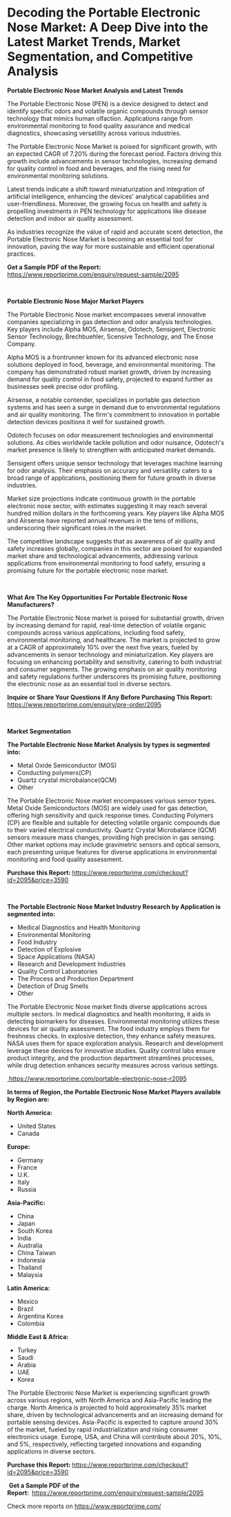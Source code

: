 <p><h1>Decoding the Portable Electronic Nose Market: A Deep Dive into the Latest Market Trends, Market Segmentation, and Competitive Analysis</h1></p><p><strong>Portable Electronic Nose Market Analysis and Latest Trends</strong></p>
<p><p>The Portable Electronic Nose (PEN) is a device designed to detect and identify specific odors and volatile organic compounds through sensor technology that mimics human olfaction. Applications range from environmental monitoring to food quality assurance and medical diagnostics, showcasing versatility across various industries. </p><p>The Portable Electronic Nose Market is poised for significant growth, with an expected CAGR of 7.20% during the forecast period. Factors driving this growth include advancements in sensor technologies, increasing demand for quality control in food and beverages, and the rising need for environmental monitoring solutions. </p><p>Latest trends indicate a shift toward miniaturization and integration of artificial intelligence, enhancing the devices' analytical capabilities and user-friendliness. Moreover, the growing focus on health and safety is propelling investments in PEN technology for applications like disease detection and indoor air quality assessment. </p><p>As industries recognize the value of rapid and accurate scent detection, the Portable Electronic Nose Market is becoming an essential tool for innovation, paving the way for more sustainable and efficient operational practices.</p></p>
<p><strong>Get a Sample PDF of the Report:&nbsp;</strong> <a href="https://www.reportprime.com/enquiry/request-sample/2095?utm_campaign=3501&utm_medium=2&utm_source=Github&utm_content=ia&utm_term=18032025&utm_id=portable-electronic-nose">https://www.reportprime.com/enquiry/request-sample/2095</a></p>
<p>&nbsp;</p>
<p><strong>Portable Electronic Nose Major Market Players</strong></p>
<p><p>The Portable Electronic Nose market encompasses several innovative companies specializing in gas detection and odor analysis technologies. Key players include Alpha MOS, Airsense, Odotech, Sensigent, Electronic Sensor Technology, Brechbuehler, Scensive Technology, and The Enose Company. </p><p>Alpha MOS is a frontrunner known for its advanced electronic nose solutions deployed in food, beverage, and environmental monitoring. The company has demonstrated robust market growth, driven by increasing demand for quality control in food safety, projected to expand further as businesses seek precise odor profiling.</p><p>Airsense, a notable contender, specializes in portable gas detection systems and has seen a surge in demand due to environmental regulations and air quality monitoring. The firm's commitment to innovation in portable detection devices positions it well for sustained growth.</p><p>Odotech focuses on odor measurement technologies and environmental solutions. As cities worldwide tackle pollution and odor nuisance, Odotech's market presence is likely to strengthen with anticipated market demands.</p><p>Sensigent offers unique sensor technology that leverages machine learning for odor analysis. Their emphasis on accuracy and versatility caters to a broad range of applications, positioning them for future growth in diverse industries.</p><p>Market size projections indicate continuous growth in the portable electronic nose sector, with estimates suggesting it may reach several hundred million dollars in the forthcoming years. Key players like Alpha MOS and Airsense have reported annual revenues in the tens of millions, underscoring their significant roles in the market.</p><p>The competitive landscape suggests that as awareness of air quality and safety increases globally, companies in this sector are poised for expanded market share and technological advancements, addressing various applications from environmental monitoring to food safety, ensuring a promising future for the portable electronic nose market.</p></p>
<p>&nbsp;</p>
<p><strong>What Are The Key Opportunities For Portable Electronic Nose Manufacturers?</strong></p>
<p><p>The Portable Electronic Nose market is poised for substantial growth, driven by increasing demand for rapid, real-time detection of volatile organic compounds across various applications, including food safety, environmental monitoring, and healthcare. The market is projected to grow at a CAGR of approximately 10% over the next five years, fueled by advancements in sensor technology and miniaturization. Key players are focusing on enhancing portability and sensitivity, catering to both industrial and consumer segments. The growing emphasis on air quality monitoring and safety regulations further underscores its promising future, positioning the electronic nose as an essential tool in diverse sectors.</p></p>
<p><strong>Inquire or Share Your Questions If Any Before Purchasing This Report:</strong> <a href="https://www.reportprime.com/enquiry/pre-order/2095?utm_campaign=3501&utm_medium=2&utm_source=Github&utm_content=ia&utm_term=18032025&utm_id=portable-electronic-nose">https://www.reportprime.com/enquiry/pre-order/2095</a></p>
<p>&nbsp;</p>
<p><strong>Market Segmentation</strong></p>
<p><strong>The Portable Electronic Nose Market Analysis by types is segmented into:</strong></p>
<p><ul><li>Metal Oxide Semiconductor (MOS)</li><li>Conducting polymers(CP)</li><li>Quartz crystal microbalance(QCM)</li><li>Other</li></ul></p>
<p><p>The Portable Electronic Nose market encompasses various sensor types. Metal Oxide Semiconductors (MOS) are widely used for gas detection, offering high sensitivity and quick response times. Conducting Polymers (CP) are flexible and suitable for detecting volatile organic compounds due to their varied electrical conductivity. Quartz Crystal Microbalance (QCM) sensors measure mass changes, providing high precision in gas sensing. Other market options may include gravimetric sensors and optical sensors, each presenting unique features for diverse applications in environmental monitoring and food quality assessment.</p></p>
<p><strong>Purchase this Report:&nbsp;</strong><a href="https://www.reportprime.com/checkout?id=2095&price=3590&utm_campaign=3501&utm_medium=2&utm_source=Github&utm_content=ia&utm_term=18032025&utm_id=portable-electronic-nose">https://www.reportprime.com/checkout?id=2095&price=3590</a></p>
<p>&nbsp;</p>
<p><strong>The Portable Electronic Nose Market Industry Research by Application is segmented into:</strong></p>
<p><ul><li>Medical Diagnostics and Health Monitoring</li><li>Environmental Monitoring</li><li>Food Industry</li><li>Detection of Explosive</li><li>Space Applications (NASA)</li><li>Research and Development Industries</li><li>Quality Control Laboratories</li><li>The Process and Production Department</li><li>Detection of Drug Smells</li><li>Other</li></ul></p>
<p><p>The Portable Electronic Nose market finds diverse applications across multiple sectors. In medical diagnostics and health monitoring, it aids in detecting biomarkers for diseases. Environmental monitoring utilizes these devices for air quality assessment. The food industry employs them for freshness checks. In explosive detection, they enhance safety measures. NASA uses them for space exploration analysis. Research and development leverage these devices for innovative studies. Quality control labs ensure product integrity, and the production department streamlines processes, while drug detection enhances security measures across various settings.</p></p>
<p><a href="https://www.reportprime.com/portable-electronic-nose-r2095?utm_campaign=3501&utm_medium=2&utm_source=Github&utm_content=ia&utm_term=18032025&utm_id=portable-electronic-nose">&nbsp;https://www.reportprime.com/portable-electronic-nose-r2095</a></p>
<p><strong>In terms of Region, the Portable Electronic Nose Market Players available by Region are:</strong></p>
<p>
    <p> <strong> North America: </strong>
        <ul>
            <li>United States</li>
            <li>Canada</li>
        </ul>
        </p> 
    <p> <strong> Europe: </strong>
        <ul>
            <li>Germany</li>
            <li>France</li>
            <li>U.K.</li>
            <li>Italy</li>
            <li>Russia</li>
        </ul>
        </p> 
    <p> <strong> Asia-Pacific: </strong>
        <ul>
            <li>China</li>
            <li>Japan</li>
            <li>South Korea</li>
            <li>India</li>
            <li>Australia</li>
            <li>China Taiwan</li>
            <li>Indonesia</li>
            <li>Thailand</li>
            <li>Malaysia</li>
        </ul>
        </p> 
    <p> <strong> Latin America: </strong>
        <ul>
            <li>Mexico</li>
            <li>Brazil</li>
            <li>Argentina Korea</li>
            <li>Colombia</li>
        </ul>
        </p> 
    <p> <strong> Middle East & Africa: </strong>
        <ul>
            <li>Turkey</li>
            <li>Saudi</li>
            <li>Arabia</li>
            <li>UAE</li>
            <li>Korea</li>
        </ul>
    </p>
    </p>
<p><p>The Portable Electronic Nose Market is experiencing significant growth across various regions, with North America and Asia-Pacific leading the charge. North America is projected to hold approximately 35% market share, driven by technological advancements and an increasing demand for portable sensing devices. Asia-Pacific is expected to capture around 30% of the market, fueled by rapid industrialization and rising consumer electronics usage. Europe, USA, and China will contribute about 20%, 10%, and 5%, respectively, reflecting targeted innovations and expanding applications in diverse sectors.</p></p>
<p><strong>Purchase this Report: </strong><a href="https://www.reportprime.com/checkout?id=2095&price=3590&utm_campaign=3501&utm_medium=2&utm_source=Github&utm_content=ia&utm_term=18032025&utm_id=portable-electronic-nose">https://www.reportprime.com/checkout?id=2095&price=3590</a></p>
<p>&nbsp;<strong>Get a Sample PDF of the Report:&nbsp;&nbsp;</strong><a href="https://www.reportprime.com/enquiry/request-sample/2095?utm_campaign=3501&utm_medium=2&utm_source=Github&utm_content=ia&utm_term=18032025&utm_id=portable-electronic-nose">https://www.reportprime.com/enquiry/request-sample/2095</a></p>
<p><strong></strong></p>
<p>Check more reports on <a href="https://www.reportprime.com/?utm_campaign=3501&utm_medium=2&utm_source=Github&utm_content=ia&utm_term=18032025&utm_id=portable-electronic-nose">https://www.reportprime.com/</a></p>